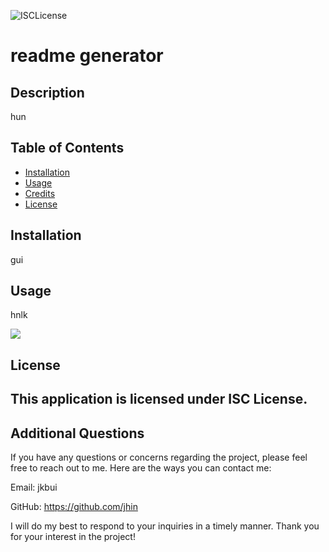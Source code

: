 
![ISCLicense](https://img.shields.io/badge/License-ISCLicense-Green)
# readme generator

## Description
hun

## Table of Contents

- [Installation](#installation) 
- [Usage](#usage)
- [Credits](#credits)
- [License](#license)

## Installation

gui
## Usage

hnlk

![](C:\Users\vmk870\Documents\challengeReadme\Nodejs-Readme-Generator\Capture.JPG)


## License

This application is licensed under ISC License.
---

## Additional Questions

If you have any questions or concerns regarding the project, please feel free to reach out to me. Here are the ways you can contact me:

Email: jkbui

GitHub: https://github.com/jhin

I will do my best to respond to your inquiries in a timely manner. Thank you for your interest in the project!

